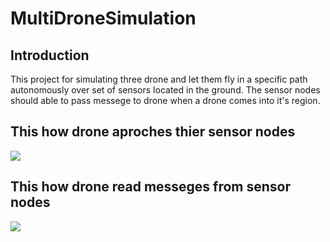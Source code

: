 # MultiDroneSimulation
## Introduction
  This project for simulating three drone and let them fly in a specific path autonomously over set of sensors located in the 
ground. The sensor nodes should able to pass messege to drone when a drone comes into it's region.

## This how drone aproches thier sensor nodes
![](images/drone_aproach_sensor_clear.gif)

## This how drone read messeges from sensor nodes
![](images/sample_read_message.gif)
